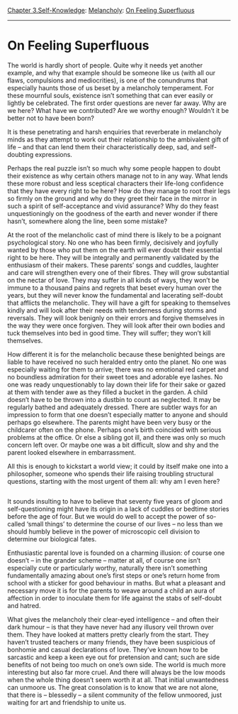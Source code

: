 [Chapter 3.Self-Knowledge](https://www.theschooloflife.com/thebookoflife/category/self-knowledge/): [Melancholy](https://www.theschooloflife.com/thebookoflife/category/self-knowledge/melancholy/): [On Feeling Superfluous](https://www.theschooloflife.com/thebookoflife/on-feeling-superfluous/)

* * *

# On Feeling Superfluous

The world is hardly short of people. Quite why it needs yet another example, and why that example should be someone like us (with all our flaws, compulsions and mediocrities), is one of the conundrums that especially haunts those of us beset by a melancholy temperament. For these mournful souls, existence isn’t something that can ever easily or lightly be celebrated. The first order questions are never far away. Why are we here? What have we contributed? Are we worthy enough? Wouldn’t it be better not to have been born?

It is these penetrating and harsh enquiries that reverberate in melancholy minds as they attempt to work out their relationship to the ambivalent gift of life – and that can lend them their characteristically deep, sad, and self-doubting expressions.

Perhaps the real puzzle isn’t so much why some people happen to doubt their existence as why certain others manage not to in any way. What lends these more robust and less sceptical characters their life-long confidence that they have every right to be here? How do they manage to root their legs so firmly on the ground and why do they greet their face in the mirror in such a spirit of self-acceptance and vivid assurance? Why do they feast unquestioningly on the goodness of the earth and never wonder if there hasn’t, somewhere along the line, been some mistake?

At the root of the melancholic cast of mind there is likely to be a poignant psychological story. No one who has been firmly, decisively and joyfully wanted by those who put them on the earth will ever doubt their essential right to be here. They will be integrally and permanently validated by the enthusiasm of their makers. These parents’ songs and cuddles, laughter and care will strengthen every one of their fibres. They will grow substantial on the nectar of love. They may suffer in all kinds of ways, they won’t be immune to a thousand pains and regrets that beset every human over the years, but they will never know the fundamental and lacerating self-doubt that afflicts the melancholic. They will have a gift for speaking to themselves kindly and will look after their needs with tenderness during storms and reversals. They will look benignly on their errors and forgive themselves in the way they were once forgiven. They will look after their own bodies and tuck themselves into bed in good time. They will suffer; they won’t kill themselves.

How different it is for the melancholic because these benighted beings are liable to have received no such heralded entry onto the planet. No one was especially waiting for them to arrive; there was no emotional red carpet and no boundless admiration for their sweet toes and adorable eye lashes. No one was ready unquestionably to lay down their life for their sake or gazed at them with tender awe as they filled a bucket in the garden. A child doesn’t have to be thrown into a dustbin to count as neglected. It may be regularly bathed and adequately dressed. There are subtler ways for an impression to form that one doesn’t especially matter to anyone and should perhaps go elsewhere. The parents might have been very busy or the childcarer often on the phone. Perhaps one’s birth coincided with serious problems at the office. Or else a sibling got ill, and there was only so much concern left over. Or maybe one was a bit difficult, slow and shy and the parent looked elsewhere in embarrassment.&nbsp;

All this is enough to kickstart a world view; it could by itself make one into a philosopher, someone who spends their life raising troubling structural questions, starting with the most urgent of them all: why am I even here?

<figure class="wp-block-image"><img src="https://www.theschooloflife.com/thebookoflife/wp-content/uploads/2020/06/09scully-mediumSquareAt3X-1024x1024.jpg" alt="" class="wp-image-24578" srcset="https://www.theschooloflife.com/thebookoflife/wp-content/uploads/2020/06/09scully-mediumSquareAt3X-1024x1024.jpg 1024w, https://www.theschooloflife.com/thebookoflife/wp-content/uploads/2020/06/09scully-mediumSquareAt3X-150x150.jpg 150w, https://www.theschooloflife.com/thebookoflife/wp-content/uploads/2020/06/09scully-mediumSquareAt3X-300x300.jpg 300w, https://www.theschooloflife.com/thebookoflife/wp-content/uploads/2020/06/09scully-mediumSquareAt3X-768x768.jpg 768w" sizes="(max-width: 1024px) 100vw, 1024px"></figure>

It sounds insulting to have to believe that seventy five years of gloom and self-questioning might have its origin in a lack of cuddles or bedtime stories before the age of four. But we would do well to accept the power of so-called ‘small things’ to determine the course of our lives – no less than we should humbly believe in the power of microscopic cell division to determine our biological fates.

Enthusiastic parental love is founded on a charming illusion: of course one doesn’t – in the grander scheme – matter at all, of course one isn’t especially cute or particularly worthy, naturally there isn’t something fundamentally amazing about one’s first steps or one’s return home from school with a sticker for good behaviour in maths. But what a pleasant and necessary move it is for the parents to weave around a child an aura of affection in order to inoculate them for life against the stabs of self-doubt and hatred.

What gives the melancholy their clear-eyed intelligence – and often their dark humour – is that they have never had any illusory veil thrown over them. They have looked at matters pretty clearly from the start. They haven’t trusted teachers or many friends, they have been suspicious of bonhomie and casual declarations of love. They’ve known how to be sarcastic and keep a keen eye out for pretension and cant; such are side benefits of not being too much on one’s own side. The world is much more interesting but also far more cruel. And there will always be the low moods when the whole thing doesn’t seem worth it at all. That initial unwantedness can unmoore us. The great consolation is to know that we are not alone, that there is – blessedly – a silent community of the fellow unmoored, just waiting for art and friendship to unite us.
